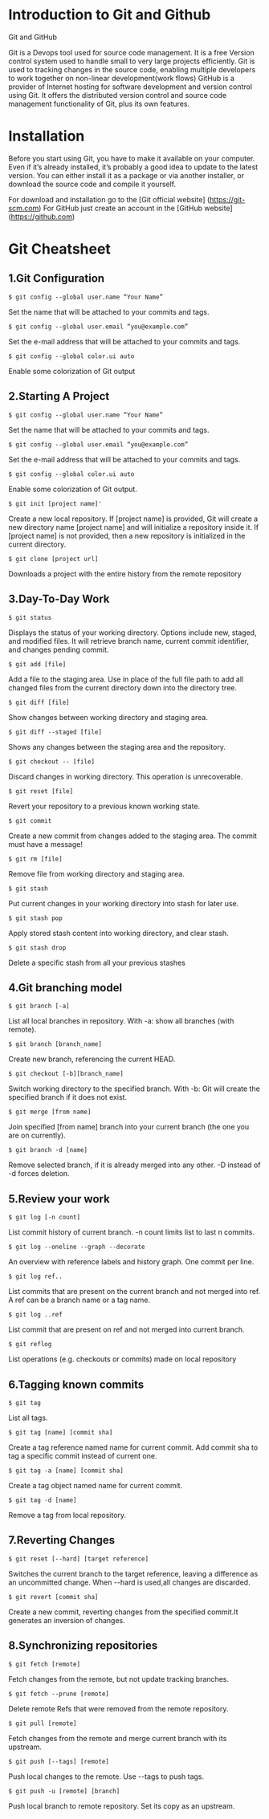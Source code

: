 # Introduction to Git and Github
Git and GitHub

Git is a Devops tool used for source code management. It is a free Version control system used to handle small to very large projects efficiently. Git is used to tracking changes in the source code, enabling multiple developers to work together on non-linear development(work flows)
GitHub  is a provider of Internet hosting for software development and version control using Git. It offers the distributed version control and source code management functionality of Git, plus its own features.

# Installation

Before you start using Git, you have to make it available on your computer. Even if it’s already installed, it’s probably a good idea to update to the latest version. You can either install it as a package or via another installer, or download the source code and compile it yourself.

For download and installation go to the [Git official website] (https://git-scm.com)
For GitHub just create an account in the [GitHub website] (https://github.com)

# Git Cheatsheet

## 1.Git Configuration

`$ git config --global user.name “Your Name”`

Set the name that will be attached to your commits and tags.

`$ git config --global user.email “you@example.com”`

Set the e-mail address that will be attached to your commits and tags.

`$ git config --global color.ui auto`

Enable some colorization of Git output

## 2.Starting A Project

`$ git config --global user.name “Your Name”`

Set the name that will be attached to your commits and tags.

`$ git config --global user.email “you@example.com”`

Set the e-mail address that will be attached to your commits and tags.

`$ git config --global color.ui auto`

Enable some colorization of Git output.

`$ git init [project name]'`

Create a new local repository. If [project name] is provided, Git will create a new directory name [project name] and will initialize a repository inside it. If [project name] is not provided, then a new repository is initialized in the current directory.

`$ git clone [project url]`

Downloads a project with the entire history from the remote repository

## 3.Day-To-Day Work

`$ git status`

Displays the status of your working directory. Options include new, staged, and modified files. It will retrieve branch name, current commit identifier, and changes pending commit.

`$ git add [file]`

Add a file to the staging area. Use in place of the full file path to add all changed files from the current directory down into the directory tree.

`$ git diff [file]`

Show changes between working directory and staging area.

`$ git diff --staged [file]`

Shows any changes between the staging area and the repository.

`$ git checkout -- [file]`

Discard changes in working directory. This operation is unrecoverable.

`$ git reset [file]`

Revert your repository to a previous known working state.

`$ git commit`

Create a new commit from changes added to the staging area. The commit must have a message!

`$ git rm [file]`

Remove file from working directory and staging area.

`$ git stash`

Put current changes in your working directory into stash for later use.

`$ git stash pop`

Apply stored stash content into working directory, and clear stash.

`$ git stash drop`

Delete a specific stash from all your previous stashes

## 4.Git branching model

`$ git branch [-a]`

List all local branches in repository. With -a: show all branches (with remote).

`$ git branch [branch_name]`

Create new branch, referencing the current HEAD.

`$ git checkout [-b][branch_name]`

Switch working directory to the specified branch. With -b: Git will create the specified branch if it does not exist.

`$ git merge [from name]`

Join specified [from name] branch into your current branch (the one you are on currently).

`$ git branch -d [name]`

Remove selected branch, if it is already merged into any other. -D instead of -d forces deletion.

## 5.Review your work

`$ git log [-n count]`

List commit history of current branch. -n count limits list to last n commits.

`$ git log --oneline --graph --decorate`

An overview with reference labels and history graph. One commit per line.

`$ git log ref..`

List commits that are present on the current branch and not merged into ref. A ref can be a branch name or a tag name.

`$ git log ..ref`

List commit that are present on ref and not merged into current branch.

`$ git reflog`

List operations (e.g. checkouts or commits) made on local repository

## 6.Tagging known commits

`$ git tag`

List all tags.

`$ git tag [name] [commit sha]`

Create a tag reference named name for current commit. Add commit sha to tag a specific commit instead of current one.

`$ git tag -a [name] [commit sha]`

Create a tag object named name for current commit.

`$ git tag -d [name]`

Remove a tag from local repository.

## 7.Reverting Changes

`$ git reset [--hard] [target reference]`

Switches the current branch to the target reference, leaving a difference as an uncommitted change. When --hard is used,all changes are discarded.

`$ git revert [commit sha]`

Create a new commit, reverting changes from the specified commit.It generates an inversion of changes.

## 8.Synchronizing repositories

`$ git fetch [remote]`

Fetch changes from the remote, but not update tracking branches.

`$ git fetch --prune [remote]`

Delete remote Refs that were removed from the remote repository.

`$ git pull [remote]`

Fetch changes from the remote and merge current branch with its upstream.

`$ git push [--tags] [remote]`

Push local changes to the remote. Use --tags to push tags.

`$ git push -u [remote] [branch]`

Push local branch to remote repository. Set its copy as an upstream.